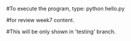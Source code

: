 #To execute the program, type:
python hello.py

#for review week7 content.

#This will be only shown in 'testing' branch.